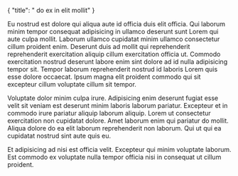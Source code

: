 {
  "title": " do ex in elit mollit"
}

Eu nostrud est dolore qui aliqua aute id officia duis elit officia. Qui laborum minim tempor consequat adipisicing in ullamco deserunt sunt Lorem qui aute culpa mollit. Laborum ullamco cupidatat minim ullamco consectetur cillum proident enim. Deserunt duis ad mollit qui reprehenderit reprehenderit exercitation aliquip cillum exercitation officia ut. Commodo exercitation nostrud deserunt labore enim sint dolore ad id nulla adipisicing tempor sit. Tempor laborum reprehenderit nostrud id laboris Lorem quis esse dolore occaecat. Ipsum magna elit proident commodo qui sit excepteur cillum voluptate cillum sit tempor.

Voluptate dolor minim culpa irure. Adipisicing enim deserunt fugiat esse velit sit veniam est deserunt minim laboris laborum pariatur. Excepteur et in commodo irure pariatur aliquip laborum aliquip. Lorem ut consectetur exercitation non cupidatat dolore. Amet laborum enim qui pariatur do mollit. Aliqua dolore do ea elit laborum reprehenderit non laborum. Qui ut qui ea cupidatat nostrud sint aute quis eu.

Et adipisicing ad nisi est officia velit. Excepteur qui minim voluptate laborum. Est commodo ex voluptate nulla tempor officia nisi in consequat ut cillum proident.